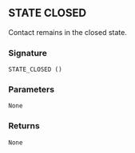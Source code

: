## STATE CLOSED

Contact remains in the closed state.


### Signature

`STATE_CLOSED ()` 


### Parameters

`None`


### Returns

`None`

